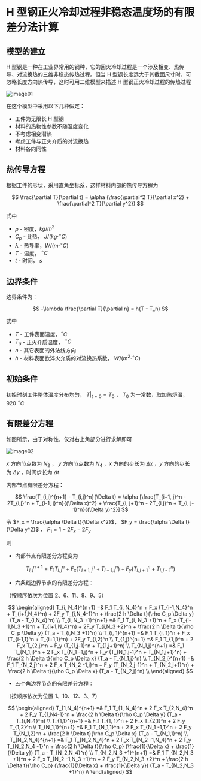 # H 型钢正火冷却过程非稳态温度场的有限差分法计算

## 模型的建立

H 型钢是一种在工业界常用的钢种，它的回火冷却过程是一个涉及相变、热传导、对流换热的三维非稳态传热过程。但当 H 型钢长度远大于其截面尺寸时，可忽略长度方向热传导，这时可用二维模型来描述 H 型钢正火冷却过程的传热过程

![image01](image01.jpg)

在这个模型中采用以下几种假定：

-  工件为无限长 H 型钢
-  材料的热物性参数不随温度变化
-  不考虑相变潜热
-  考虑工件与正火介质的对流换热
-  材料各向同性

## 热传导方程

根据工件的形状，采用直角坐标系，这样材料内部的热传导方程为

$$
\frac{\partial T}{\partial t} = \alpha (\frac{\partial^2 T}{\partial x^2} + \frac{\partial^2 T}{\partial y^2})
$$

式中

-  $\rho$ - 密度，$kg/m^3$
-  $C_p$ - 比热， $J/(kg \cdot ^{\circ}C)$
-  $\lambda$ - 热导率，$W/(m \cdot ^{\circ}C)$
-  $T$ - 温度， $^{\circ}C$
-  $t$ - 时间， $s$

## 边界条件

边界条件为：

$$
-\lambda \frac{\partial T}{\partial n} = h(T - T_n)
$$

式中

-  $T$ - 工件表面温度，$^{\circ}C$
-  $T_a$ - 正火介质温度， $^{\circ}C$
-  $n$ - 其它表面的外法线方向
-  $h$ - 材料表面欲淬火介质的对流换热系数， $W / (m^2 \cdot ^{\circ}C)$

## 初始条件

初始时刻工件整体温度分布均匀， $T|_{t=0} = T_0$ ， $T_0$ 为一常数，取加热炉温， 920 $^{\circ}C$

## 有限差分方程

如图所示，由于对称性，仅对右上角部分进行求解即可

![image02](image02.jpg)

$x$ 方向节点数为 $N_2$ ， $y$ 方向节点数为 $N_4$ ，$x$ 方向的步长为 $\Delta x$ ，$y$ 方向的步长为 $\Delta y$ ，时间步长为 $\Delta t$

内部节点有限差分方程：

$$
\frac{T_{i,j}^{n+1} - T_{i,j}^n}{\Delta t} = \alpha [\frac{T_{i+1, j}^n - 2T_{i,j}^n + T_{i-1, j}^n}{(\Delta x)^2} + \frac{T_{i, j+1}^n - 2T_{i,j}^n + T_{i, j-1}^n}{(\Delta y)^2}]
$$

令 $F_x = \frac{\alpha \Delta t}{\Delta x^2}$， $F_y = \frac{\alpha \Delta t}{\Delta y^2}$ ， $F_1 = 1 - 2F_x - 2F_y$

则

-  内部节点有限差分方程变为

$$
T_{i,j}^{n+1} = F_1 T_{i,j}^n + F_x (T_{i+1,j}^n + T_{i-1,j}^n) + F_y (T_{i,j+1}^n + T_{i,j-1}^n)
$$

-  六条线边界节点的有限差分方程：

（按顺序依次为位置 2、6、11、8、9、5）

$$
\begin{aligned}
T_{i, N_4}^{n+1} =& F_1 T_{i, N_4}^n + F_x (T_{i-1,N_4}^n + T_{i+1,N_4}^n) + 2F_y T_{i,N_4-1}^n + \frac{2 h \Delta t}{\rho C_p \Delta y} (T_a - T_{i,N_4}^n) \\
T_{i, N_3 +1}^{n+1} =& F_1 T_{i, N_3 +1}^n + F_x (T_{i-1,N_3 +1}^n + T_{i+1,N_4}^n) + 2F_y T_{i,N_3 +2}^n + \frac{2 h \Delta t}{\rho C_p \Delta y} (T_a - T_{i,N_3 +1}^n) \\
T_{i, 1}^{n+1} =& F_1 T_{i, 1}^n + F_x (T_{i-1,1}^n + T_{i+1,1}^n) + 2F_y T_{i,2}^n \\
T_{1,j}^{n+1} =& F_1 T_{1,j}^n + 2 F_x T_{2,j}^n + F_y (T_{1,j-1}^n + T_{1,j+1}^n) \\
T_{N_1,j}^{n+1} =& F_1 T_{N_1,j}^n + 2 F_x T_{N_1 -1,j}^n + F_y (T_{N_1,j-1}^n + T_{N_1,j+1}^n) + \frac{2 h \Delta t}{\rho C_p \Delta x} (T_a - T_{N_1,j}^n) \\
T_{N_2,j}^{n+1} =& F_1 T_{N_2,j}^n + 2 F_x T_{N_2 -1,j}^n + F_y (T_{N_2,j-1}^n + T_{N_2,j+1}^n) + \frac{2 h \Delta t}{\rho C_p \Delta x} (T_a - T_{N_2,j}^n) \\
\end{aligned}
$$

-  五个角边界节点的有限差分方程：

（按顺序依次为位置 1、10、12、3、7）

$$
\begin{aligned}
T_{1,N_4}^{n+1} =& F_1 T_{1, N_4}^n + 2 F_x T_{2,N_4}^n + 2 F_y T_{1,N4-1}^n + \frac{2 h \Delta t}{\rho C_p \Delta y} (T_a - T_{i,N_4}^n) \\
T_{1,1}^{n+1} =& F_1 T_{1, 1}^n + 2 F_x T_{2,1}^n + 2 F_y T_{1,2}^n \\
T_{N_1,1}^{n+1} =& F_1 T_{N_1,1}^n + 2 F_x T_{N_1 -1,1}^n + 2 F_y T_{N_1,2}^n + \frac{2 h \Delta t}{\rho C_p \Delta x} (T_a - T_{N_1,1}^n) \\
T_{N_2,N_4}^{n+1} =& F_1 T_{N_2,N_4}^n + 2 F_x T_{N_2 -1,N_4}^n + 2 F_y T_{N_2,N_4 -1}^n + \frac{2 h \Delta t}{\rho C_p} (\frac{1}{\Delta x} + \frac{1}{\Delta y}) (T_a - T_{N_2,N_4}^n) \\
T_{N_2,N_3 +1}^{n+1} =& F_1 T_{N_2,N_3 +1}^n + 2 F_x T_{N_2 -1,N_3 +1}^n + 2 F_y T_{N_2,N_3 +2}^n + \frac{2 h \Delta t}{\rho C_p} (\frac{1}{\Delta x} + \frac{1}{\Delta y}) (T_a - T_{N_2,N_3 +1}^n) \\
\end{aligned}
$$
